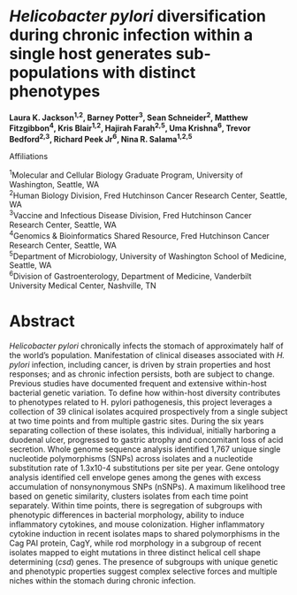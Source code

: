 # <em>Helicobacter pylori</em> diversification during chronic infection within a single host generates sub-populations with distinct phenotypes
<b>Laura K. Jackson<sup>1,2</sup>, Barney Potter<sup>3</sup>, Sean Schneider<sup>2</sup>, Matthew Fitzgibbon<sup>4</sup>, Kris Blair<sup>1,2</sup>, Hajirah Farah<sup>2,5</sup>, Uma Krishna<sup>6</sup>, Trevor Bedford<sup>2,3</sup>, Richard Peek Jr<sup>6</sup>, Nina R. Salama<sup>1,2,5</sup> </b>

Affiliations 

<sup>1</sup>Molecular and Cellular Biology Graduate Program, University of Washington, Seattle, WA <br>
<sup>2</sup>Human Biology Division, Fred Hutchinson Cancer Research Center, Seattle, WA <br>
<sup>3</sup>Vaccine and Infectious Disease Division, Fred Hutchinson Cancer Research Center, Seattle, WA <br>
<sup>4</sup>Genomics & Bioinformatics Shared Resource, Fred Hutchinson Cancer Research Center, Seattle, WA <br>
<sup>5</sup>Department of Microbiology, University of Washington School of Medicine, Seattle, WA <br>
<sup>6</sup>Division of Gastroenterology, Department of Medicine, Vanderbilt University Medical Center, Nashville, TN <br>


# Abstract

<em>Helicobacter pylori</em> chronically infects the stomach of approximately half of the world’s population. Manifestation of clinical diseases associated with <em>H. pylori</em> infection, including cancer, is driven by strain properties and host responses; and as chronic infection persists, both are subject to change. Previous studies have documented frequent and extensive within-host bacterial genetic variation. To define how within-host diversity contributes to phenotypes related to </em> H. pylori </em> pathogenesis, this project leverages a collection of 39 clinical isolates acquired prospectively from a single subject at two time points and from multiple gastric sites. During the six years separating collection of these isolates, this individual, initially harboring a duodenal ulcer, progressed to gastric atrophy and concomitant loss of acid secretion. Whole genome sequence analysis identified 1,767 unique single nucleotide polymorphisms (SNPs) across isolates and a nucleotide substitution rate of 1.3x10-4 substitutions per site per year. Gene ontology analysis identified cell envelope genes among the genes with excess accumulation of nonsynonymous SNPs (nSNPs). A maximum likelihood tree based on genetic similarity, clusters isolates from each time point separately. Within time points, there is segregation of subgroups with phenotypic differences in bacterial morphology, ability to induce inflammatory cytokines, and mouse colonization. Higher inflammatory cytokine induction in recent isolates maps to shared polymorphisms in the Cag PAI protein, CagY, while rod morphology in a subgroup of recent isolates mapped to eight mutations in three distinct helical cell shape determining (<em>csd</em>) genes. The presence of subgroups with unique genetic and phenotypic properties suggest complex selective forces and multiple niches within the stomach during chronic infection.
######
